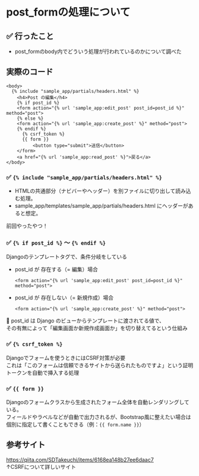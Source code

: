 # post_formの処理について

## ✅ 行ったこと

- post_formのbody内でどういう処理が行われているのかについて調べた

## 実際のコード
```
<body>
  {% include "sample_app/partials/headers.html" %}
    <h4>Post の編集</h4>
    {% if post_id %}
    <form action="{% url 'sample_app:edit_post' post_id=post_id %}" method="post">
    {% else %}
    <form action="{% url 'sample_app:create_post' %}" method="post">
    {% endif %}
      {% csrf_token %}
      {{ form }}
          <button type="submit">送信</button>
    </form>
    <a href="{% url 'sample_app:read_post' %}">戻る</a>
</body>
```

### ✅ `{% include "sample_app/partials/headers.html" %}`
- HTMLの共通部分（ナビバーやヘッダー）を別ファイルに切り出して読み込む処理。
- sample_app/templates/sample_app/partials/headers.html にヘッダーがあると想定。

前回やったやつ！

### ✅ `{% if post_id %}` 〜 `{% endif %}`
Djangoのテンプレートタグで、条件分岐をしている
- post_id が 存在する（= 編集）場合
  ```
  <form action="{% url 'sample_app:edit_post' post_id=post_id %}" method="post">
  ```
- post_id が 存在しない（= 新規作成）場合
  ```
  <form action="{% url 'sample_app:create_post' %}" method="post">
  ```

🔸 post_id は Django のビューからテンプレートに渡されてる値で、<br>
その有無によって「編集画面か新規作成画面か」を切り替えてるという仕組み

### ✅ `{% csrf_token %}`
Djangoでフォームを使うときにはCSRF対策が必要<br>
これは「このフォームは信頼できるサイトから送られたものですよ」という証明トークンを自動で挿入する処理

### ✅ `{{ form }}`
Djangoのフォームクラスから生成されたフォーム全体を自動レンダリングしている。<br>
フィールドやラベルなどが自動で出力されるが、Bootstrap風に整えたい場合は個別に指定して書くこともできる（例：`{{ form.name }}`）

## 参考サイト
https://qiita.com/SDTakeuchi/items/6168ea148b27ee6daac7<br>
↑CSRFについて詳しいサイト
